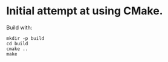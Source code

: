 # Initial attempt at using CMake.

Build with:

    mkdir -p build
    cd build
    cmake ..
    make

